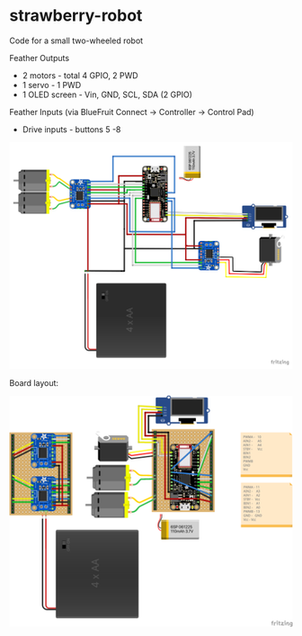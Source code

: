 # strawberry-robot
Code for a small two-wheeled robot

Feather Outputs
* 2 motors - total 4 GPIO, 2 PWD
* 1 servo - 1 PWD
* 1 OLED screen - Vin, GND, SCL, SDA (2 GPIO)

Feather Inputs (via BlueFruit Connect -> Controller -> Control Pad)
* Drive inputs - buttons 5 -8

<img src="./Strawberry_bb.svg">

Board layout:

<img src="./Strawberry_layout_bb.svg">





